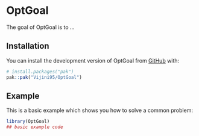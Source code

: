 
# OptGoal

<!-- badges: start -->
<!-- badges: end -->

The goal of OptGoal is to ...

## Installation

You can install the development version of OptGoal from [GitHub](https://github.com/) with:

``` r
# install.packages("pak")
pak::pak("Vijini95/OptGoal")
```

## Example

This is a basic example which shows you how to solve a common problem:

``` r
library(OptGoal)
## basic example code
```

